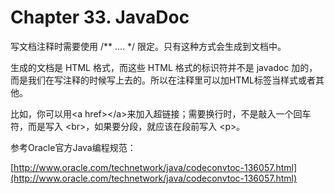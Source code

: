 # Chapter 33. JavaDoc

写文档注释时需要使用 /\*\* .... \*/ 限定。只有这种方式会生成到文档中。

生成的文档是 HTML 格式，而这些 HTML 格式的标识符并不是 javadoc 加的，而是我们在写注释的时候写上去的。所以在注释里可以加HTML标签当样式或者其他。

比如，你可以用&lt;a href&gt;&lt;/a&gt;来加入超链接；需要换行时，不是敲入一个回车符，而是写入 &lt;br&gt;，如果要分段，就应该在段前写入 &lt;p&gt;。

参考Oracle官方Java编程规范：

[http://www.oracle.com/technetwork/java/codeconvtoc-136057.html](http://www.oracle.com/technetwork/java/codeconvtoc-136057.html)


